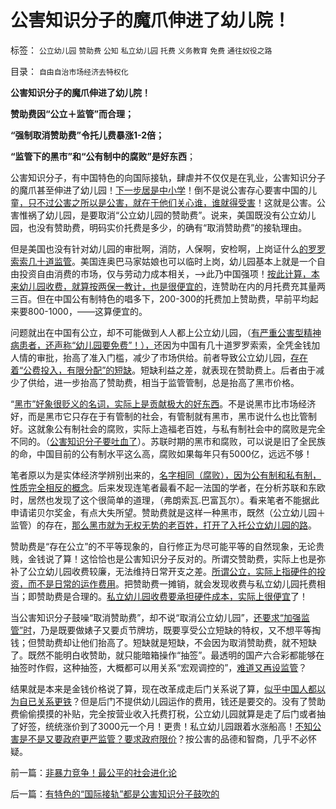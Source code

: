 # 公害知识分子的魔爪伸进了幼儿院！

标签： `公立幼儿园` `赞助费` `公知` `私立幼儿园` `托费` `义务教育` `免费` `通往奴役之路` 

目录： `自由自治市场经济去特权化`

**公害知识分子的魔爪伸进了幼儿院！**

**赞助费因“公立＋监管”而合理；**

**“强制取消赞助费”令托儿费暴涨1-2倍；**

**“监管下的黑市”和“公有制中的腐败”是好东西**；



公害知识分子，有中国特色的向国际接轨，肆虐并不仅仅是在乳业，公害知识分子的魔爪甚至伸进了幼儿园！[下一步居是中小学](../../../2010/5/27/义务教育产业化，反户籍福利造福了谁.md)！倒不是说公害存心要害中国的儿童[，只不过公害之所以是公害，就在于他们关心谁，谁就得受害](../../../2012/5/6/真实细节的乌托邦，现实污点的放大镜；.md)！这就是公害。公害惟祸了幼儿园，是要取消“公立幼儿园的赞助费”。说来，美国既没有公立幼儿园，也没有赞助费，明码实价托费是多少，的确有“取消赞助费”的接轨理由。

但是美国也没有针对幼儿园的审批啊，消防，人保啊，安检啊，上岗证什么[的罗罗索索几十道监管](../../../2012/4/19/反对管制传媒的记者们，要求管制各行各业.md)。美国连奥巴马家姑娘也可以临时上岗，幼儿园基本上就是一个自由投资自由消费的市场，仅与劳动力成本相关，——>此乃中国强项！[按此计算，本来幼儿园收费，就算按两保一教计，也是很便宜的](../../../2011/11/17/校车悲剧拷问行政垄断的国计民生.md)，连赞助在内的月托费充其量两三百。但在中国公有制特色的唱多下，200-300的托费加上赞助费，早前平均起来要800-1000，——这算便宜的。

问题就出在中国有公立，却不可能做到人人都上公立幼儿园，（[有严重公害型精神病患者，还声称“幼儿园要免费”！），](../../../2011/6/27/北欧模式的欺骗性和马克思主义.md)还因为中国有几十道罗罗索索，全凭金钱加人情的审批，抬高了准入门槛，减少了市场供给。前者导致公立幼儿园，[存在着“公费投入，有限分配”的短缺](../../../2010/12/29/平均短缺原理：物价上涨不回落！.md)。短缺利益之差，就表现在赞助费上。后者由于减少了供给，进一步抬高了赞助费，相当于监管管制，总是抬高了黑市价格。

“[黑市”好象很贬义的名词，实际上是贡献极大的好东西](../../../2012/2/22/外汇自由流动不会危害国家安全.md)。不是说黑市比市场经济好，而是黑市它只存在于有管制的社会，有管制就有黑市，黑市说什么也比管制好。这就象公有制社会的腐败，实际上造福老百姓，与私有制社会中的腐败是完全不同的。（[公害知识分子要吐血了](../../../2010/3/1/讲民主的反腐败，从何说起？.md)）。苏联时期的黑市和腐败，可以说是旧了全民族的命，中国目前的公有制水平这么高，腐败如果每年只有5000亿，远远不够！

笔者原以为是实体经济学辨别出来的，[名字相同（腐败），因为公有制和私有制，性质完全相反的概念](../../../2010/2/26/行政是社会的成本，而腐败是行政的成本.md)。后来发现连笔者最看不起一法国的学者，在分析苏联和东欧时，居然也发现了这个很简单的道理，（弗朗索瓦.巴富瓦尔）。看来笔者不能据此申请诺贝尔奖金，有点大失所望。赞助费就是这样一种黑市，既然（公立幼儿园＋监管）的存在，[那么黑市就为无权无势的老百姓，打开了入托公立幼儿园的路](../../../2011/6/12/消费者最能保护自已，供应商最懂得生产什么.md)。

赞助费是“存在公立”的不平等现象的，自行修正为尽可能平等的自然现象，无论贵贱，金钱说了算！这恰恰也是公害知识分子反对的。所谓交赞助费，实际上也是弥补了公立幼儿园收费较廉，无法维持日常开支之差。[所谓公立，实际上指硬件的投资，而不是日常的运作费用](../../../2011/6/17/逐利的资本保证了物美价廉高安全性.md)。把赞助费一摊销，就会发现收费与私立幼儿园托费相当；即赞助费是合理的。[私立幼儿园收费要承担硬件成本，实际上很便宜](http://blog.sina.com.cn/u/5563a64d010181hy)了！

当公害知识分子鼓噪“取消赞助费”，却不说“取消公立幼儿园”，[还要求“加强监管”时](../../../2012/7/7/监管是国王对社会的空手套白狼的抢劫.md)，乃是既要做婊子又要贞节牌坊，既要享受公立短缺的特权，又不想平等掏钱；但赞助费却让他们抬高了。短缺就是短缺，不会因为取消赞助费，就不短缺了。既然不能明白收赞助，就只能暗箱操作“抽签”。最透明的国产六合彩都能够在抽签时作假，这种抽签，大概都可以用关系“宏观调控的”，[难道又再设监管](../../../2009/6/30/行政监管越多越腐败，从三鹿事件到上海塌楼.md)？

结果就是本来是金钱价格说了算，现在改革成走后门关系说了算，[似乎中国人都以为自已关系更铁](../../../2011/1/26/传统文化缺乏逻辑，和利益错位.md)？但是后门不提供幼儿园运作的费用，钱还是要交的。没有了赞助费偷偷摸摸的补贴，完全按营业收入托费打税，公立幼儿园就算是走了后门或者抽了好签，统统涨价到了3000元一个月！更贵！私立幼儿园跟着水涨船高！[不知公害是不是又要政府更严监管？要求政府限价](../../../2011/6/11/监管越严,越是质次价高.md)？按公害的品德和智商，几乎不必怀疑。

前一篇：[非暴力竞争！最公平的社会进化论](../../../2012/7/12/非暴力竞争！最公平的社会进化论.md)

后一篇：[有特色的“国际接轨”都是公害知识分子鼓吹的](../../../2012/7/12/有特色的“国际接轨”都是公害知识分子鼓吹的.md)